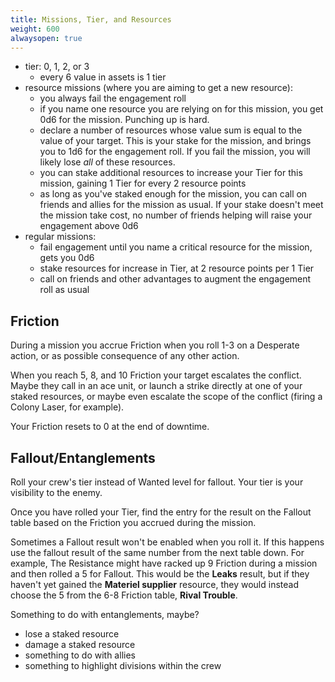 ```yaml
---
title: Missions, Tier, and Resources
weight: 600
alwaysopen: true
---
```


- tier: 0, 1, 2, or 3
  - every 6 value in assets is 1 tier
- resource missions (where you are aiming to get a new resource):
  - you always fail the engagement roll
  - if you name one resource you are relying on for this mission, you get 0d6
    for the mission. Punching up is hard.
  - declare a number of resources whose value sum is equal to the value of
    your target. This is your stake for the mission, and brings you to 1d6 for
    the engagement roll. If you fail the mission, you will likely lose _all_ of
    these resources.
  - you can stake additional resources to increase your Tier for this mission,
    gaining 1 Tier for every 2 resource points
  - as long as you've staked enough for the mission, you can call on friends and
    allies for the mission as usual. If your stake doesn't meet the mission take
    cost, no number of friends helping will raise your engagement above 0d6
- regular missions:
  - fail engagement until you name a critical resource for the mission, gets you
    0d6
  - stake resources for increase in Tier, at 2 resource points per 1 Tier
  - call on friends and other advantages to augment the engagement roll as usual

## Friction

During a mission you accrue Friction when you roll 1-3 on a Desperate action,
or as possible consequence of any other action.

When you reach 5, 8, and 10 Friction your target escalates the conflict. Maybe
they call in an ace unit, or launch a strike directly at one of your staked
resources, or maybe even escalate the scope of the conflict (firing a Colony
Laser, for example).

Your Friction resets to 0 at the end of downtime.

## Fallout/Entanglements

Roll your crew's tier instead of Wanted level for fallout. Your tier is your
visibility to the enemy.

Once you have rolled your Tier, find the entry for the result on the Fallout
table based on the Friction you accrued during the mission.

Sometimes a Fallout result won't be enabled when you roll it. If this happens
use the fallout result of the same number from the next table down. For example,
The Resistance might have racked up 9 Friction during a mission and then rolled
a 5 for Fallout. This would be the **Leaks** result, but if they haven't yet
gained the **Materiel supplier** resource, they would instead choose the 5 from
the 6-8 Friction table, **Rival Trouble**.

Something to do with entanglements, maybe?

- lose a staked resource
- damage a staked resource
- something to do with allies
- something to highlight divisions within the crew
